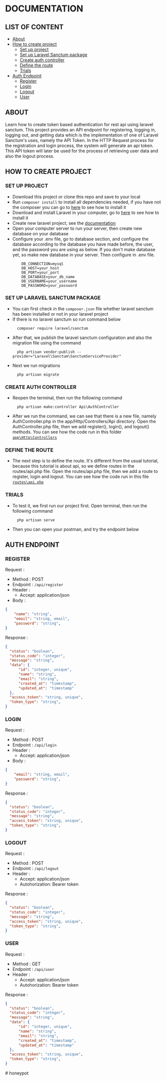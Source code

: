 # DOCUMENTATION

## LIST OF CONTENT

- <a href="https://github.com/gustonecrush/api-token-laravel-sanctum/blob/main/README.md#about">About</a>
- <a href="https://github.com/gustonecrush/api-token-laravel-sanctum/blob/main/README.md#how-to-create-project">How to create project</a>
   - <a href="https://github.com/gustonecrush/api-token-laravel-sanctum/blob/main/README.md#set-up-project">Set up project</a>
   - <a href="https://github.com/gustonecrush/api-token-laravel-sanctum/blob/main/README.md#set-up-laravel-sanctum-package">Set up Laravel Sanctum package</a>
   - <a href="https://github.com/gustonecrush/api-token-laravel-sanctum/blob/main/README.md#create-auth-controller">Create auth controller</a>
   - <a href="https://github.com/gustonecrush/api-token-laravel-sanctum/blob/main/README.md#define-the-route">Define the route</a>
   - <a href="https://github.com/gustonecrush/api-token-laravel-sanctum/blob/main/README.md#trials">Trials</a>
- <a href="https://github.com/gustonecrush/api-token-laravel-sanctum/blob/main/README.md#auth-endpoint">Auth Endpoint</a>
   - <a href="https://github.com/gustonecrush/api-token-laravel-sanctum/blob/main/README.md#register">Register</a>
   - <a href="https://github.com/gustonecrush/api-token-laravel-sanctum/blob/main/README.md#login">Login</a>
   - <a href="https://github.com/gustonecrush/api-token-laravel-sanctum/blob/main/README.md#logout">Logout</a>
   - <a href="https://github.com/gustonecrush/api-token-laravel-sanctum/blob/main/README.md#user">User</a>
   
## ABOUT
Learn how to create token based authentication for rest api using laravel sanctum. This project provides an API endpoint for registering, logging in, logging out, and getting data which is the implementation of one of Laravel Sanctum's uses, namely the API Token. In the HTTP Request process for the registration and login process, the system will generate an api token. This API token will later be used for the process of retrieving user data and also the logout process.

## HOW TO CREATE PROJECT

### SET UP PROJECT

- Download this project or clone this repo and save to your local
- Run `composer install` to install all dependencies needed, if you have not the composer you can go to <a href="https://getcomposer.org
">here</a> to see how to install it
- Download and install Laravel in your computer, go to <a href="https://laravel.com/">here</a> to see how to install it
- Create new laravel project, see the <a href="https://laravel.com/docs/9.x/installation">documentation</a>
- Open your computer server to run your server, then create new database on your database
- Configure your .env file, go to database section, and configure the database according to the database you have made before, the user, and the password you are using as below. If you don't make database yet, so make new database in your server. Then configure in .env file.
  ```
      DB_CONNECTION=mysql
      DB_HOST=your_host
      DB_PORT=your_port
      DB_DATABASE=your_db_name
      DB_USERNAME=your_username
      DB_PASSWORD=your_password
  ```

### SET UP LARAVEL SANCTUM PACKAGE

- You can first check in the `composer.json` file whether laravel sanctum has been installed or not in your laravel project
- If there is no laravel sanctum so run command below
  ```
    composer require laravel/sanctum
  ```
- After that, we publish the laravel sanctum configuration and also the migration file using the command
  ```
    php artisan vendor:publish --provider="Laravel\Sanctum\SanctumServiceProvider"
  ```
- Next we run migrations
  ```
    php artisan migrate
  ```

### CREATE AUTH CONTROLLER

- Reopen the terminal, then run the following command
  ```
    php artisan make:controller Api\AuthController
  ```
- After we run the command, we can see that there is a new file, namely AuthController.php in the app/Http/Controllers/Api directory. Open the AuthController.php file, then we add register(), login(), and logout() methods. You can see how the code run in this folder <a href="https://github.com/gustonecrush/api-token-laravel-sanctum/tree/main/app/Http/Controllers">`app\Http\Controllers`</a>

### DEFINE THE ROUTE

- The next step is to define the route. It's different from the usual tutorial, because this tutorial is about api, so we define routes in the routes/api.php file. Open the routes/api.php file, then we add a route to register, login and logout. You can see how the code run in this file <a href="https://github.com/gustonecrush/api-token-laravel-sanctum/blob/main/routes/api.php">`routes\api.php`</a>

### TRIALS

- To test it, we first run our project first. Open terminal, then run the following command
  ```
    php artisan serve
  ```
- Then you can open your postman, and try the endpoint below

## AUTH ENDPOINT

### REGISTER

Request :

- Method : POST
- Endpoint : `/api/register`
- Header :
  - Accept: application/json
- Body :

```json
{
    "name": "string",
    "email": "string, email",
    "password": "string",
}
```

Response :

```json
{
  "status": "boolean",
  "status_code": "integer",
  "message": "string",
  "data": {
      "id": "integer, unique",
      "name": "string",
      "email": "string",
      "created_at": "timestamp",
      "updated_at": "timestamp"
  },
  "access_token": "string, unique",
  "token_type": "string",
}
```

### LOGIN

Request :

- Method : POST
- Endpoint : `/api/login`
- Header :
  - Accept: application/json
- Body :

```json
{
    "email": "string, email",
    "password": "string",
}
```

Response :

```json
{
  "status": "boolean",
  "status_code": "integer",
  "message": "string",
  "access_token": "string, unique",
  "token_type": "string",
}
```

### LOGOUT

Request :

- Method : POST
- Endpoint : `/api/logout`
- Header :
  - Accept: application/json
  - Autohorization: Bearer token

Response :

```json
{
  "status": "boolean",
  "status_code": "integer",
  "message": "string",
  "access_token": "string, unique",
  "token_type": "string",
}
```

### USER

Request :

- Method : GET
- Endpoint : `/api/user`
- Header :
  - Accept: application/json
  - Autohorization: Bearer token

Response :

```json
{
  "status": "boolean",
  "status_code": "integer",
  "message": "string",
  "data": {
      "id": "integer, unique",
      "name": "string",
      "email": "string",
      "created_at": "timestamp",
      "updated_at": "timestamp"
  },
  "access_token": "string, unique",
  "token_type": "string",
}
```
#   h o n e y p o t  
 